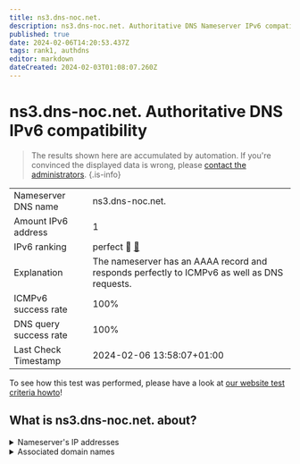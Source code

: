 ```yaml
---
title: ns3.dns-noc.net.
description: ns3.dns-noc.net. Authoritative DNS Nameserver IPv6 compatibility
published: true
date: 2024-02-06T14:20:53.437Z
tags: rank1, authdns
editor: markdown
dateCreated: 2024-02-03T01:08:07.260Z
---
```


# ns3.dns-noc.net. Authoritative DNS IPv6 compatibility

> The results shown here are accumulated by automation. If you're convinced the displayed data is wrong, please [contact the administrators](/howto/chat). 
{.is-info}




|   |   |
| - | - |
| Nameserver DNS name | ns3.dns-noc.net.
| Amount IPv6 address | 1
| IPv6 ranking | perfect :1st_place_medal: [🔗](/howto/ranking) |
| Explanation | The nameserver has an AAAA record and responds perfectly to ICMPv6 as well as DNS requests. |
| ICMPv6 success rate | 100%|
| DNS query success rate | 100% |
| Last Check Timestamp | 2024-02-06 13:58:07+01:00 |

To see how this test was performed, please have a look at [our website test criteria howto](/howto/testcriteria/authdns)!


## What is ns3.dns-noc.net. about?




<details>
<summary>Nameserver's IP addresses</summary>

2a0d:2a00:ab2::3

</details>



<details>
<summary>Associated domain names</summary>

noc.social

</details>
